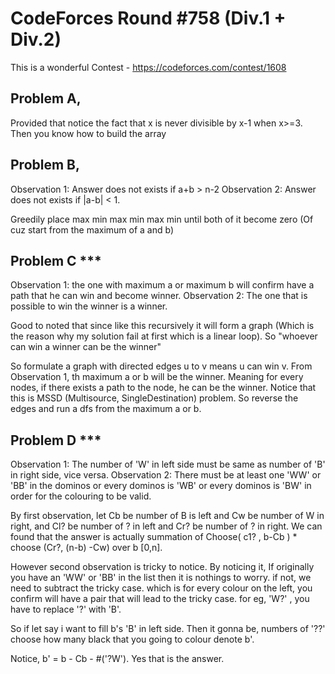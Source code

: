 # CodeForces Round #758 (Div.1 + Div.2)
This is a wonderful Contest - https://codeforces.com/contest/1608

## Problem A,
Provided that notice the fact that x is never divisible by x-1 when x>=3. Then you know how to build the array

## Problem B,
Observation 1: Answer does not exists if a+b > n-2
Observation 2: Answer does not exists if |a-b| < 1.

Greedily place max min max min max min until both of it become zero (Of cuz start from the maximum of a and b)

## Problem C ***
Observation 1: the one with maximum a or maximum b will confirm have a path that he can win and become winner.
Observation 2: The one that is possible to win the winner is a winner.

Good to noted that since like this recursively it will form a graph (Which is the reason why my solution fail at first which is a linear loop).
So "whoever can win a winner can be the winner"

So formulate a graph with directed edges u to v means u can win v.
From Observation 1, th maximum a or b will be the winner.
Meaning for every nodes, if there exists a path to the node, he can be the winner. Notice that this is MSSD (Multisource, SingleDestination) problem. So reverse the edges and run a dfs from the maximum a or b.

## Problem D ***
Observation 1: The number of 'W' in left side must be same as number of 'B' in right side, vice versa.
Observation 2: There must be at least one 'WW' or 'BB' in the dominos or every dominos is 'WB' or every dominos is 'BW' in order for the colouring to be valid.

By first observation, let Cb be number of B is left and Cw be number of W in right, and Cl? be number of ? in left and Cr? be number of ? in right.
We can found that the answer is actually summation of Choose( c1? , b-Cb ) * choose (Cr?, (n-b) -Cw) over b [0,n].

However second observation is tricky to notice. By noticing it, If originally you have an 'WW' or 'BB' in the list then it is nothings to worry.
if not, we need to subtract the tricky case. which is for every colour on the left, you confirm will have a pair that will lead to the tricky case.
for eg, 'W?' , you have to replace '?' with 'B'.

So if let say i want to fill b's 'B' in left side. Then it gonna be, numbers of '??' choose how many black that you going to colour denote b'.

Notice, b' = b - Cb - #('?W').
Yes that is the answer.


